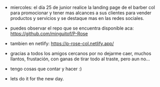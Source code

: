 - miercoles: el día 25 de junior realice la landing page de el barber col para promocionar y tener mas alcances a sus clientes para vender productos y servicios y se destaque mas en las redes sociales.

- puedes observar el repo que se encuentra disponible aca: https://github.com/minguitof/P-Rose

- tambien en netlify: https://p-rose-col.netlify.app/

- gracias a todos los amigos cercanos por no dejarme caer, muchos llantos, frustación, con ganas de tirar todo al traste, pero aun no...

- tengo cosas que contar y hacer :) 

- lets do it for the new day.